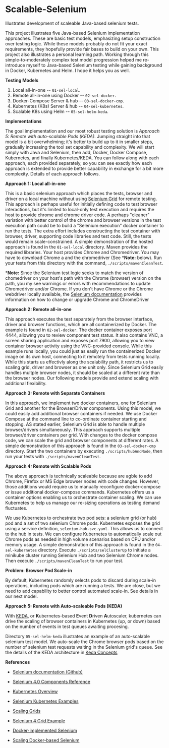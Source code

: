 # Scalable-Selenium
Illustrates development of scaleable Java-based selenium tests.


This project illustrates five Java-based Selenium implementation approaches.  These are basic test models, emphasizing setup construction over testing logic.  While these models probably do not fit your exact requirements,  they hopefully provide fair bases to build on your own.  This project also illustrates a personal learning path. Working through this simple-to-moderately complex test model progression helped me re-introduce myself to Java-based Selenium testing while gaining background in Docker, Kubernetes and Helm. I hope it helps you as well.

**Testing Models**

  1. Local all-in-one -- `01-sel-local`.
  2. Remote all-in-one using Docker -- `02-sel-docker`.
  3. Docker-Compose Server & hub -- `03-sel-docker-cmp`.
  4. Kubernetes (K8s) Server & hub -- `04-sel-kubernetes`.
  5. Scalable K8s using Helm -- `05-sel-helm-keda`.
	
**Implementations**

The goal implementation and our most robust testing solution is *Approach 5: Remote with auto-scalable Pods (KEDA)*. Jumping straight into that model is a bit overwhelming; it's better to build up to it in smaller steps, gradually increasing the tool set capability and complexity. We will start simply with Java and Selenium, then add, Docker, Docker Compose, Kubernetes, and finally Kubernetes/KEDA.  You can follow along with each approach, each provided separately, so you can see exactly how each approach is extended to provide better capability in exchange for a bit more complexity.  Details of each approach follows.

**Approach 1: Local all-in-one**

This is a basic selenium approach which places the tests, browser and driver on a local machine without using [Selenium Grid](https://www.selenium.dev/documentation/grid/ 'Selenium Grid Documentation') for remote testing. This approach is perhaps useful for initially defining code to test browser interactions, but it's limited to local-only test execution and requires the host to provide chrome and chrome driver code.  A perhaps "cleaner" variation with better control of the chrome and browser versions in the test execution path could be to build a "Selenium execution" docker container to run the tests.  The extra effort includes constructing the test container with browser, driver, supporting code libraries and test code.  Still, the tests would remain scale-constrained.  A simple demonstration of the hosted approach is found in the `01-sel-local` directory.  Maven provides the required libraries. Your host provides Chrome and Chromedriver.  You may have to download Chrome a and the chromedriver (See ***Note:** below).  Run your tests from this directory with the command, `./scripts/mavenCleanTest`.  

***Note:** Since the Selenium test logic seeks to match the version of chomedriver on your host's path with the Chrome (browser) version on the path, you my see warnings or errors with recommendations to update Chromedriver and/or Chrome.  If you don't have Chrome or the Chrome webdriver locally available, the [Selenium documentation](https://chromedriver.chromium.org/downloads 'ChromeDriver download') provides information on how to change or upgrade Chrome and ChromeDriver

**Approach 2: Remote all-in-one**

This approach executes the test separately from the browser interface, driver and browser functions, which are all containerized by Docker.  The example is found in  `02-sel-docker`.  The docker container exposes port 4444, allowing you to review component test status. It also contains VNC, a screen sharing application and exposes port 7900, allowing you to view container browser activity using the VNC-provided console.  While this example runs locally, you could just as easily run the containerized Docker image on its own host, connecting to it remotely from tests running locally.  While this starts us effectivly along the scalability path, it restricts us to scaling grid, driver and browser as one unit only.  Since Selenium Grid easily handles multple browser nodes, it should be scaled at a different rate than the browser nodes. Our following models provide and extend scaling with additional flexibility.

**Approach 3: Remote with Separate Containers**

In this approach, we implement two docker containers, one for Selenium Grid and another for the Browser/Driver components.  Using this model, we could easily add additional browser containers if needed. We use Docker Compose at the command line to co-ordinate container starting and stopping.   AS stated earlier, Selenium Grid is able to handle multiple browser/drivers simultaneously.  This approach supports multiple browser/driver containers per grid.  With changes to the docker compose code, we can scale the grid and browser components at different rates. A simple demonstration of this approach is found in the `03-sel-docker-cmp` directory.  Start the two containers by executing `./scripts/hubAndNode`, then run your tests with `./scripts/mavenCleanTest`.

**Approach 4: Remote with Scalable Pods**

The above approach is technically scaleable because are agble to add Chrome, Firefox or MS Edge browser nodes with code changes.  However, those additions would require us to manually reconfigure docker-compose or issue additional docker-compose commands.  Kubernetes offers us a container options enabling us to orchestrate container scaling.  We can use Kubernetes to help us manage our re-sizing operations as testing demand fluctuates.

We use Kubernetes to orchestrate two pod sets: a selenium grid (or hub) pod and a set of two selenium Chrome pods. Kubernetes exposes the grid using a service definition, `selenium-hub-svc.yaml`. This allows us to connect to the hub in tests.  We can configure Kubernetes to automatically scale out Chrome pods as needed in high volume scenarios based on CPU and/or memory usage.  A simple demonstration of this approach is found in the `04-sel-kubernetes` directory. Execute `./scripts/selClusterUp` to initiate a minikube cluster running Selenium Hub and two Selenium Chrome nodes.  Then execute `./scripts/mavenCleanTest` to run your test.

**Problem: Browser Pod Scale-in**

By default, Kubernetes randomly selects pods to discard during scale-in operations, including pods which are running a tests.  We are close, but we need to add capability to better control automated scale-in.  See details in our next model. 

**Approach 5: Remote with Auto-scaleable Pods (KEDA)**

With [KEDA](https://keda.sh/ 'Keda home'), or **K**ubernetes-based **E**vent **D**riven **A**utoscaler, kubernetes can drive the scaling of browser containers in Kubernetes (up, or down) based on the number of events in test queues awaiting procesing.

Directory `05-sel-helm-keda` illustrates an example of an auto-scalable selenium test model.  We auto-scale the Chrome browser pods based on the number of selenium test requests waiting in the Selenium grid's queue. See the details of the KEDA architecture in [Keda Concepts](https://keda.sh/docs/2.11/concepts/ 'Kubernetes Documentation Site: KEDA Details.')


**References**

* [Selenium documentation (Github)](https://github.com/SeleniumHQ/docker-selenium 'Selenium documentation')

* [Selenium 4.0 Components Reference](https://www.selenium.dev/documentation/overview/components/ 'Selnium Components')

* [Kubernetes Overview](https://kubernetes.io/docs/concepts/overview/ 'Kubernetes Summary')

* [Selenium Kubernetes Examples](https://github.com/kubernetes/examples/tree/master/staging/selenium 'Selenium Kubernetes Examples')

* [Scaling Grids](https://www.selenium.dev/blog/2022/scaling-grid-with-keda/ 'Blog sharing details of using KEDA to scale testing.')

* [Selenium 4 Grid Example](https://www.linkedin.com/pulse/selenium-4-grid-integration-kubernetes-rishi-khanna/)

* [Docker-implemented Selenium](https://github.com/SeleniumHQ/docker-selenium#deploying-to-kubernetes 'Docker selenium')

* [Scaling Docker-based Selenium](https://www.selenium.dev/blog/2022/scaling-grid-with-keda/ 'Using KEDA')


